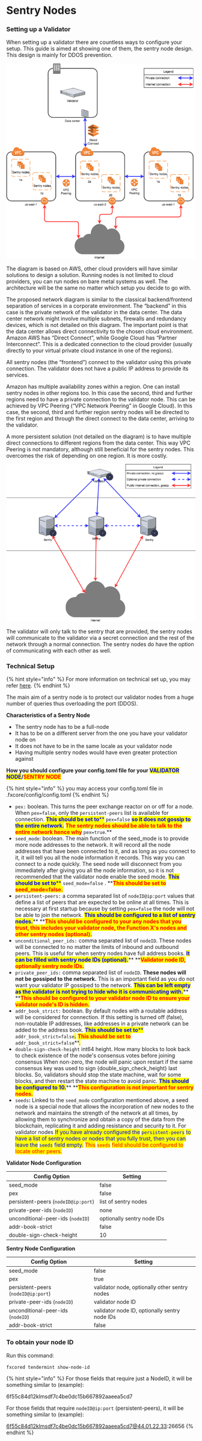 # Sentry Nodes

### Setting up a Validator <a href="#setting-up-a-validator" id="setting-up-a-validator"></a>

When setting up a validator there are countless ways to configure your setup. This guide is aimed at showing one of them, the sentry node design. This design is mainly for DDOS prevention.

![](<../.gitbook/assets/Sentry nodes picture (1) (1).png>)

The diagram is based on AWS, other cloud providers will have similar solutions to design a solution. Running nodes is not limited to cloud providers, you can run nodes on bare metal systems as well. The architecture will be the same no matter which setup you decide to go with.

The proposed network diagram is similar to the classical backend/frontend separation of services in a corporate environment. The “backend” in this case is the private network of the validator in the data center. The data center network might involve multiple subnets, firewalls and redundancy devices, which is not detailed on this diagram. The important point is that the data center allows direct connectivity to the chosen cloud environment. Amazon AWS has “Direct Connect”, while Google Cloud has “Partner Interconnect”. This is a dedicated connection to the cloud provider (usually directly to your virtual private cloud instance in one of the regions).

All sentry nodes (the “frontend”) connect to the validator using this private connection. The validator does not have a public IP address to provide its services.

Amazon has multiple availability zones within a region. One can install sentry nodes in other regions too. In this case the second, third and further regions need to have a private connection to the validator node. This can be achieved by VPC Peering (“VPC Network Peering” in Google Cloud). In this case, the second, third and further region sentry nodes will be directed to the first region and through the direct connect to the data center, arriving to the validator.

A more persistent solution (not detailed on the diagram) is to have multiple direct connections to different regions from the data center. This way VPC Peering is not mandatory, although still beneficial for the sentry nodes. This overcomes the risk of depending on one region. It is more costly.

![](<../.gitbook/assets/image (11) (1).png>)

The validator will only talk to the sentry that are provided, the sentry nodes will communicate to the validator via a secret connection and the rest of the network through a normal connection. The sentry nodes do have the option of communicating with each other as well.

### Technical Setup

{% hint style="info" %}
For more information on technical set up, you may refer [here](https://docs.tendermint.com/master/nodes/validators.html).
{% endhint %}

The main aim of a sentry node is to protect our validator nodes from a huge number of queries thus overloading the port (DDOS).

**Characteristics of a Sentry Node**

* The sentry node has to be a full-node
* It has to be on a different server from the one you have your validator node on
* It does not have to be in the same locale as your validator node
* Having multiple sentry nodes would have even greater protection against

**How you should configure your config.toml file for your **<mark style="color:blue;">**VALIDATOR NODE**</mark>**/**<mark style="color:red;">**SENTRY NODE**</mark>

{% hint style="info" %}
you may access your config.toml file in .fxcore/config/config.toml
{% endhint %}

* `pex:` boolean. This turns the peer exchange reactor on or off for a node. When `pex=false`, only the `persistent-peers` list is available for connection. <mark style="color:blue;">**This should be set to**</mark><mark style="color:blue;">\*\*</mark> `pex=false` <mark style="color:blue;">**so it does not gossip to the entire network.**</mark> <mark style="color:red;">**The sentry nodes should be able to talk to the entire network hence why**</mark> `pex=true`.\*\*
* `seed_mode`: boolean. The main function of the seed\_mode is to provide more node addresses to the network. It will record all the node addresses that have been connected to it, and as long as you connect to it, it will tell you all the node information it records. This way you can connect to a node quickly. The seed node will disconnect from you immediately after giving you all the node information, so it is not recommended that the validator node enable the seed mode. <mark style="color:blue;">**This should be set to**</mark><mark style="color:blue;">\*\*</mark> `seed_mode=false` . \*\*<mark style="color:red;">**This should be set to seed\_mode=false.**</mark>
* `persistent-peers:` a comma separated list of `nodeID@ip:port` values that define a list of peers that are expected to be online at all times. This is necessary at first startup because by setting `pex=false` the node will not be able to join the network. <mark style="color:blue;">**This should be configured to a list of sentry nodes.**</mark>\*\* \*\*<mark style="color:red;">**This should be configured to your any nodes that you trust, this includes your validator node, the Function X's nodes and other sentry nodes (optional).**</mark>
* `unconditional_peer_ids:` comma separated list of `nodeID`. These nodes will be connected to no matter the limits of inbound and outbound peers. This is useful for when sentry nodes have full address books. <mark style="color:blue;">**It can be filled with sentry node IDs (optional).**</mark>\*\* \*\*<mark style="color:red;">**Validator node ID, optionally sentry node IDs.**</mark>
* `private_peer_ids:` comma separated list of `nodeID`. **These nodes will not be gossiped to the network.** This is an important field as you do not want your validator IP gossiped to the network. <mark style="color:blue;">**This can be left empty as the validator is not trying to hide who it is communicating with.**</mark>\*\* \*\*<mark style="color:red;">**This should be configured to your validator node ID to ensure your validator node's ID is hidden.**</mark>
* `addr_book_strict:` boolean. By default nodes with a routable address will be considered for connection. If this setting is turned off (false), non-routable IP addresses, like addresses in a private network can be added to the address book. <mark style="color:blue;">**This should be set to**</mark><mark style="color:blue;">\*\*</mark> `addr_book_strict=false`<mark style="color:blue;">**.**</mark> <mark style="color:red;">**This should be set to**</mark> `addr_book_strict=false`\*\*<mark style="color:red;">.</mark>
* `double-sign-check-height` int64 height. How many blocks to look back to check existence of the node's consensus votes before joining consensus When non-zero, the node will panic upon restart if the same consensus key was used to sign {double\_sign\_check\_height} last blocks. So, validators should stop the state machine, wait for some blocks, and then restart the state machine to avoid panic. <mark style="color:blue;">**This should be configured to 10.**</mark>\*\* \*\*<mark style="color:red;">**This configuration is not important for sentry nodes.**</mark>
* `seeds`**:** Linked to the `seed_mode` configuration mentioned above, a seed node is a special node that allows the incorporation of new nodes to the network and maintains the strength of the network at all times, by allowing them to synchronize and obtain a copy of the data from the blockchain, replicating it and adding resistance and security to it. For validator nodes <mark style="color:blue;">If you have already configured the</mark> <mark style="color:blue;">`persistent-peers`</mark> <mark style="color:blue;">to have a list of sentry nodes or nodes that you fully trust, then you can leave the</mark> <mark style="color:blue;">`seeds`</mark> <mark style="color:blue;">field empty.</mark> <mark style="color:red;">This</mark> <mark style="color:red;">`seeds`</mark> <mark style="color:red;">field should be configured to locate other peers.</mark>

**Validator Node Configuration**

| Config Option                       | Setting                    |
| ----------------------------------- | -------------------------- |
| seed\_mode                          | false                      |
| pex                                 | false                      |
| persistent-peers (`nodeID@ip:port`) | list of sentry nodes       |
| private-peer-ids (`nodeID`)         | none                       |
| unconditional-peer-ids (`nodeID`)   | optionally sentry node IDs |
| addr-book-strict                    | false                      |
| double-sign-check-height            | 10                         |

**Sentry Node Configuration**

| Config Option                       | Setting                                       |
| ----------------------------------- | --------------------------------------------- |
| seed\_mode                          | false                                         |
| pex                                 | true                                          |
| persistent-peers (`nodeID@ip:port`) | validator node, optionally other sentry nodes |
| private-peer-ids (`nodeID`)         | validator node ID                             |
| unconditional-peer-ids (`nodeID`)   | validator node ID, optionally sentry node IDs |
| addr-book-strict                    | false                                         |

### To obtain your node ID

Run this command:

```
fxcored tendermint show-node-id
```

{% hint style="info" %}
For those fields that require just a NodeID, it will be something similar to (example):

6f55c84d12klmsdf7c4be0dc15b667892aaeea5cd7

For those fields that require `nodeID@ip:port` (persistent-peers), it will be something similar to (example):

6f55c84d12klmsdf7c4be0dc15b667892aaeea5cd7@44.01.22.33:26656
{% endhint %}
